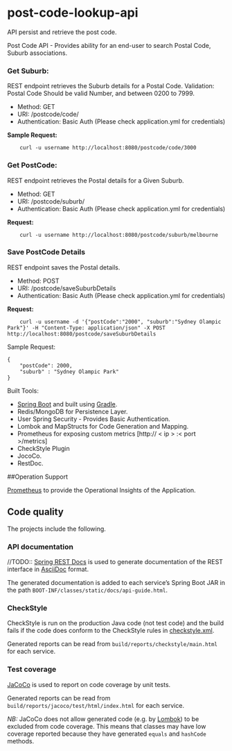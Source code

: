 # post-code-lookup-api
API persist and retrieve the post code. 

Post Code API - Provides ability for an end-user to search Postal Code, Suburb associations.



### Get Suburb:

 REST endpoint retrieves the Suburb details for a Postal Code.
 Validation: Postal Code Should be valid Number, and between 0200 to 7999.

- Method: GET
- URI: /postcode/code/<postal-code>
- Authentication: Basic Auth (Please check application.yml for credentials)


**Sample Request:**

```$bash
    curl -u username http://localhost:8080/postcode/code/3000
```

### Get PostCode:

REST endpoint retrieves the Postal details for a Given Suburb.

- Method: GET
- URI: /postcode/suburb/<suburb-code>
- Authentication: Basic Auth (Please check application.yml for credentials)

**Request:**

```$bash
    curl -u username http://localhost:8080/postcode/suburb/melbourne
```


### Save PostCode Details

REST endpoint saves the Postal details.

- Method: POST
- URI: /postcode/saveSuburbDetails
- Authentication: Basic Auth (Please check application.yml for credentials)

**Request:**

```$bash
    curl -u username -d '{"postCode":"2000", "suburb":"Sydney Olampic Park"}' -H "Content-Type: application/json" -X POST http://localhost:8080/postcode/saveSuburbDetails
```

Sample Request:
```
{
	"postCode": 2000,
	"suburb" : "Sydney Olampic Park"
}
```



Built Tools:
- [Spring Boot](https://projects.spring.io/spring-boot/) and built
using [Gradle](https://gradle.org/).
- Redis/MongoDB for Persistence Layer.
- User Spring Security - Provides Basic Authentication.
- Lombok and MapStructs for Code Generation and Mapping.
- Prometheus for exposing custom metrics [http:// < ip > :< port >/metrics]
- CheckStyle Plugin
- JocoCo.
- RestDoc.






##Operation Support

[Prometheus](https://prometheus.io/) to provide the Operational Insights of the Application.


## Code quality

The projects include the following.

### API documentation
//TODO::
[Spring REST Docs](https://projects.spring.io/spring-restdocs/) is used to generate documentation
of the REST interface in [AsciiDoc](http://asciidoc.org/) format.

The generated documentation is added to each service’s Spring Boot JAR in the path
`BOOT-INF/classes/static/docs/api-guide.html`.

### CheckStyle

CheckStyle is run on the production Java code (not test code) and the build fails if the code does
conform to the CheckStyle rules in [checkstyle.xml](config/checkstyle/checkstyle.xml).

Generated reports can be read from `build/reports/checkstyle/main.html` for each service.

### Test coverage


[JaCoCo](http://www.jacoco.org/jacoco/) is used to report on code coverage by unit tests.

Generated reports can be read from `build/reports/jacoco/test/html/index.html` for each service.


*NB:* JaCoCo does not allow generated code (e.g. by [Lombok](http://projectlombok.org)) to
be excluded from code coverage. This means that classes may have low coverage reported because
they have generated `equals` and `hashCode` methods.

